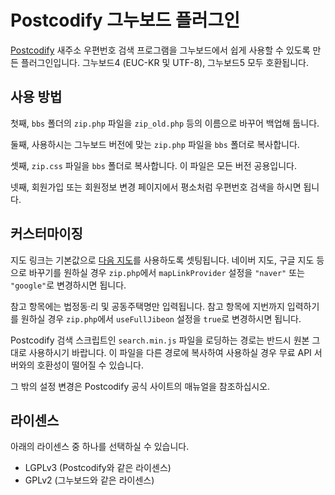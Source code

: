 
Postcodify 그누보드 플러그인
============================

[Postcodify](http://postcodify.poesis.kr/) 새주소 우편번호 검색 프로그램을
그누보드에서 쉽게 사용할 수 있도록 만든 플러그인입니다.
그누보드4 (EUC-KR 및 UTF-8), 그누보드5 모두 호환됩니다.


사용 방법
---------

첫째, `bbs` 폴더의 `zip.php` 파일을 `zip_old.php` 등의 이름으로 바꾸어 백업해 둡니다.

둘째, 사용하시는 그누보드 버전에 맞는 `zip.php` 파일을 `bbs` 폴더로 복사합니다.

셋째, `zip.css` 파일을 `bbs` 폴더로 복사합니다. 이 파일은 모든 버전 공용입니다.

넷째, 회원가입 또는 회원정보 변경 페이지에서 평소처럼 우편번호 검색을 하시면 됩니다.


커스터마이징
------------

지도 링크는 기본값으로 [다음 지도](http://map.daum.net/)를 사용하도록 셋팅됩니다.
네이버 지도, 구글 지도 등으로 바꾸기를 원하실 경우
`zip.php`에서 `mapLinkProvider` 설정을 `"naver"` 또는 `"google"`로 변경하시면 됩니다.

참고 항목에는 법정동·리 및 공동주택명만 입력됩니다.
참고 항목에 지번까지 입력하기를 원하실 경우
`zip.php`에서 `useFullJibeon` 설정을 `true`로 변경하시면 됩니다.

Postcodify 검색 스크립트인 `search.min.js` 파일을 로딩하는 경로는
반드시 원본 그대로 사용하시기 바랍니다.
이 파일을 다른 경로에 복사하여 사용하실 경우 무료 API 서버와의 호환성이 떨어질 수 있습니다.

그 밖의 설정 변경은 Postcodify 공식 사이트의 매뉴얼을 참조하십시오.


라이센스
--------

아래의 라이센스 중 하나를 선택하실 수 있습니다.

- LGPLv3 (Postcodify와 같은 라이센스)
- GPLv2 (그누보드와 같은 라이센스)
